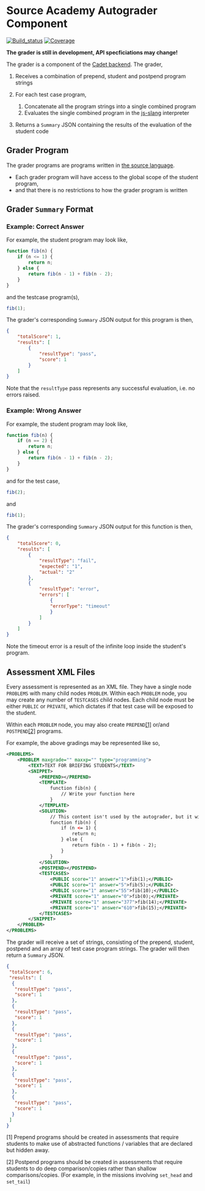 # Source Academy Autograder Component

[![Build_status](https://travis-ci.org/source-academy/grader.svg?branch=master)](https://travis-ci.org/source-academy/grader)
[![Coverage](https://coveralls.io/repos/github/source-academy/grader/badge.svg?branch=master)](https://coveralls.io/github/source-academy/grader?branch=master)

**The grader is still in development, API specficiations may change!**

The grader is a component of the [Cadet backend](https://github.com/source-academy/cadet). The grader,

1. Receives a combination of prepend, student and postpend program strings
2. For each test case program,

    1. Concatenate all the program strings into a single combined program
    2. Evaluates the single combined program in the [js-slang](https://github.com/source-academy/js-slang) interpreter
    
3. Returns a `Summary` JSON containing the results of the evaluation of the student code


## Grader Program

The grader programs are programs written in [the source language](https://github.com/source-academy/js-slang). 

- Each grader program will have access to the global scope of the student program,
- and that there is no restrictions to how the grader program is written

## Grader `Summary` Format
### Example: Correct Answer

For example, the student program may look like,

```javascript
function fib(n) {
    if (n <= 1) {
        return n;
    } else {
        return fib(n - 1) + fib(n - 2);
    }
} 
```

and the testcase program(s),

```javascript
fib(1);
```

The grader's corresponding `Summary` JSON output for this program is then,

```json
{   
    "totalScore": 1,
    "results": [
        {
            "resultType": "pass",
            "score": 1
        }
    ]
}
```

Note that the `resultType` pass represents any successful evaluation, i.e. no errors raised.

### Example: Wrong Answer

For example, the student program may look like,

```javascript
function fib(n) {
    if (n == 2) {
        return n;
    } else {
        return fib(n - 1) + fib(n - 2);
    }
}
```

and for the test case,

```javascript
fib(2);
```
and
```javascript
fib(1);
```

The grader's corresponding `Summary` JSON output for this function is then,

```json
{
    "totalScore": 0,
    "results": [
        {
            "resultType": "fail",
            "expected": "1",
            "actual": "2"
        },
        {
            "resultType": "error",
            "errors": [
                {
                "errorType": "timeout"
                }
            ]
        }
    ]
}
```
Note the timeout error is a result of the infinite loop inside the student's program.


## Assessment XML Files

Every assessment is represented as an XML file. They have a single node `PROBLEMS` with many child nodes `PROBLEM`. Within each `PROBLEM` node, you may create any number of `TESTCASES` child nodes. Each child node must be either `PUBLIC` or `PRIVATE`, which dictates if that test case will be exposed to the student.

Within each `PROBLEM` node, you may also create `PREPEND`[[1]](#1) or/and `POSTPEND`[[2]](#2) programs.

For example, the above gradings may be represented like so,

```xml
<PROBLEMS>
    <PROBLEM maxgrade="" maxxp="" type="programming">
        <TEXT>TEXT FOR BRIEFING STUDENTS</TEXT>
        <SNIPPET>
            <PREPEND></PREPEND>
            <TEMPLATE>
                function fib(n) {
                    // Write your function here
                }
            </TEMPLATE>
            <SOLUTION>
                // This content isn't used by the autograder, but it will be displayed for the manual graders to see.
                function fib(n) {
                    if (n <= 1) {
                        return n;
                    } else {
                        return fib(n - 1) + fib(n - 2);
                    }
                }
            </SOLUTION>
            <POSTPEND></POSTPEND>
            <TESTCASES>
                <PUBLIC score="1" answer="1">fib(1);</PUBLIC>
                <PUBLIC score="1" answer="5">fib(5);</PUBLIC>
                <PUBLIC score="1" answer="55">fib(10);</PUBLIC>
                <PRIVATE score="1" answer="0">fib(0);</PRIVATE>
                <PRIVATE score="1" answer="377">fib(14);</PRIVATE>
                <PRIVATE score="1" answer="610">fib(15);</PRIVATE>
            </TESTCASES>
        </SNIPPET>
    </PROBLEM>
</PROBLEMS>
```

The grader will receive a set of strings, consisting of the prepend, student, postpend and an array of test case program strings. The grader will then return a `Summary` JSON.

```json
{
 "totalScore": 6,
 "results": [
  {
   "resultType": "pass",
   "score": 1
  },
  {
   "resultType": "pass",
   "score": 1
  },
  {
   "resultType": "pass",
   "score": 1
  },
  {
   "resultType": "pass",
   "score": 1
  },
  {
   "resultType": "pass",
   "score": 1
  },
  {
   "resultType": "pass",
   "score": 1
  }
 ]
}

```




<a name="1"></a>[1] Prepend programs should be created in assessments that require students to make use of abstracted functions / variables that are declared but hidden away.

<a name="2"></a>[2] Postpend programs should be created in assessments that require students to do deep comparison/copies rather than shallow comparisons/copies. (For example, in the missions involving `set_head` and `set_tail`) 

